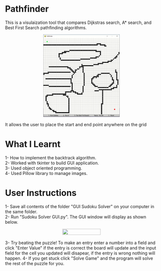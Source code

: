 # Pathfinder
This is a visulaization tool that compares Dijkstras search, A* search, and Best First Search pathfinding algorithms. 

<p align="center"><img src="img/idle.PNG" width="50%" height="50%"></p>

It allows the user to place the start and end point anywhere on the grid

# What I Learnt
1- How to implement the backtrack algorithm.<br />
2- Worked with tkinter to build GUI application.<br />
3- Used object oriented programming.<br />
4- Used Pillow library to manage images.

# User Instructions
1- Save all contents of the folder "GUI Sudoku Solver" on your computer in the same folder.<br />
2- Run "Sudoku Solver GUI.py". The GUI window will display as shown below.<br/>

<p align="center"><img src="Images/GUI.JPG" width="50%" height="50%"></p>

3- Try beating the puzzle! To make an entry enter a number into a field and click "Enter Value" if the entry is correct the board will update and the input field for the cell you updated will disapear, if the entry is wrong nothing will happen.
4- If you get stuck click "Solve Game" and the program will solve the rest of the puzzle for you.

 
